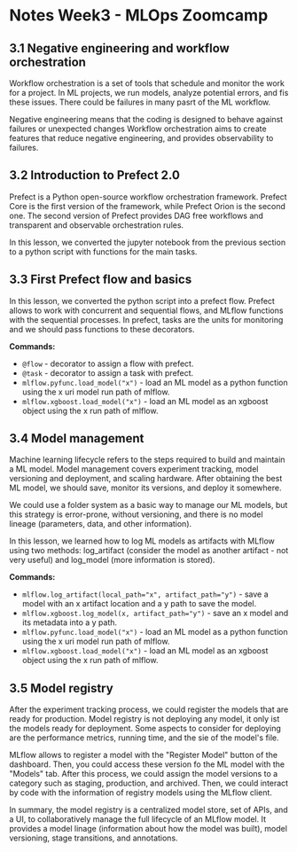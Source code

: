 # Notes Week3 - MLOps Zoomcamp

## 3.1 Negative engineering and workflow orchestration

Workflow orchestration is a set of tools that schedule and monitor the work for a project. In ML projects, we run models, analyze potential errors, and fis these issues. There could be failures in many pasrt of the ML workflow.

Negative engineering means that the coding is designed to behave against failures or unexpected changes Workflow orchestration aims to create features that reduce negative engineering, and provides observability to failures.

## 3.2 Introduction to Prefect 2.0

Prefect is a Python open-source workflow orchestration framework. Prefect Core is the first version of the framework, while Prefect Orion is the second one. The second version of Prefect provides DAG free workflows and transparent and observable orchestration rules.

In this lesson, we converted the jupyter notebook from the previous section to a python script with functions for the main tasks.

## 3.3 First Prefect flow and basics

In this lesson, we converted the python script into a prefect flow. Prefect allows to work with concurrent and sequential flows, and MLflow functions with the sequential processes. In prefect, tasks are the units for monitoring and we should pass functions to these decorators.

**Commands:**

* `@flow` - decorator to assign a flow with prefect.
* `@task` - decorator to assign a task with prefect.
* `mlflow.pyfunc.load_model("x")` - load an ML model as a python function using the x uri model run path of mlflow.
* `mlflow.xgboost.load_model("x")` - load an ML model as an xgboost object using the x run path of mlflow.

## 3.4 Model management

Machine learning lifecycle refers to the steps required to build and maintain a ML model. Model management covers experiment tracking, model versioning and deployment, and scaling hardware. After obtaining the best ML model, we should save, monitor its versions, and deploy it somewhere.

We could use a folder system as a basic way to manage our ML models, but this strategy is error-prone, without versioning, and there is no model lineage (parameters, data, and other information).

In this lesson, we learned how to log ML models as artifacts with MLflow using two methods: log_artifact (consider the model as another artifact - not very useful) and log_model (more information is stored).

**Commands:**

* `mlflow.log_artifact(local_path="x", artifact_path="y")` - save a model with an x artifact location and a y path to save the model.
* `mlflow.xgboost.log_model(x, artifact_path="y")` - save an x model and its metadata into a y path.
* `mlflow.pyfunc.load_model("x")` - load an ML model as a python function using the x uri model run path of mlflow.
* `mlflow.xgboost.load_model("x")` - load an ML model as an xgboost object using the x run path of mlflow.

## 3.5 Model registry

After the experiment tracking process, we could register the models that are ready for production. Model registry is not deploying any model, it only ist the models ready for deployment. Some aspects to consider for deploying are the performance metrics, running time, and the sie of the model's file.

MLflow allows to register a model with the "Register Model" button of the dashboard. Then, you could access these version fo the ML model with the "Models" tab. After this process, we could assign the model versions to a category such as staging, production, and archived. Then, we could interact by code with the information of registry models using the MLflow client.

In summary, the model registry is a centralized model store, set of APIs, and a UI, to collaboratively manage the full lifecycle of an MLflow model. It provides a model linage (information about how the model was built), model versioning, stage transitions, and annotations.
